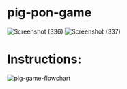 # pig-pon-game
![Screenshot (336)](https://user-images.githubusercontent.com/89683890/179069731-579fa036-c72f-451a-bafc-757b12b5402b.png)
![Screenshot (337)](https://user-images.githubusercontent.com/89683890/179069749-19d30e6a-e111-4ac3-abbc-5c89d70557bc.png)

# Instructions:
![pig-game-flowchart](https://user-images.githubusercontent.com/89683890/179069970-3e403072-86a5-44f7-bc15-c997cf497b75.png)


